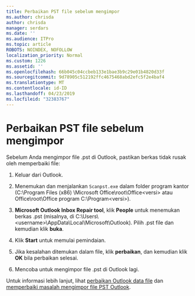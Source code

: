```yaml
---
title: Perbaikan PST file sebelum mengimpor
ms.author: chrisda
author: chrisda
manager: serdars
ms.date: ''
ms.audience: ITPro
ms.topic: article
ROBOTS: NOINDEX, NOFOLLOW
localization_priority: Normal
ms.custom: 1226
ms.assetid: ''
ms.openlocfilehash: 66b045c04ccbeb133e1bae3b9c29e01b4820d33f
ms.sourcegitcommit: 9d78905c512192ffc4675468abd2efc5f2e4baf4
ms.translationtype: MT
ms.contentlocale: id-ID
ms.lasthandoff: 04/23/2019
ms.locfileid: "32383767"
---
```

# <a name="repair-pst-file-before-importing"></a>Perbaikan PST file sebelum mengimpor

Sebelum Anda mengimpor file .pst di Outlook, pastikan berkas tidak rusak oleh memperbaiki file:

1. Keluar dari Outlook.

2. Menemukan dan menjalankan `Scanpst.exe` dalam folder program kantor (C:\Program Files (x86) \Microsoft Office\root\Office\<versi\> atau Office\root\Office program C:\Program\<versi\>).

3. **Microsoft Outlook Inbox Repair tool**, klik **People** untuk menemukan berkas .pst (misalnya, di C:\Users\\<username\>\AppData\Local\Microsoft\Outlook). Pilih .pst file dan kemudian klik **buka**.

4. Klik **Start** untuk memulai pemindaian.

5. Jika kesalahan ditemukan dalam file, klik **perbaikan**, dan kemudian klik **OK** bila perbaikan selesai.

6. Mencoba untuk mengimpor file .pst di Outlook lagi.

Untuk informasi lebih lanjut, lihat [perbaikan Outlook data file](https://support.office.com/article/25663bc3-11ec-4412-86c4-60458afc5253) dan [memperbaiki masalah mengimpor file PST Outlook](https://support.office.com/article/2d2e50dc-5c36-4ab2-ab50-f1be733b3d6e).
